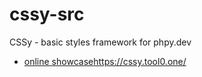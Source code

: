# cssy-src
CSSy - basic styles framework for phpy.dev

- [online showcase](https://cssy.tool0.one/)https://cssy.tool0.one/

